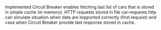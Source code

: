 Implemented Circuit Breaker enables fetching last list of cars that is stored in simple cache (in memory). 
HTTP requests stored in file car-requests.http can simulate situation when data are impported correctly (first request) and case when Circuit Breaker provide last response stored in cache.
